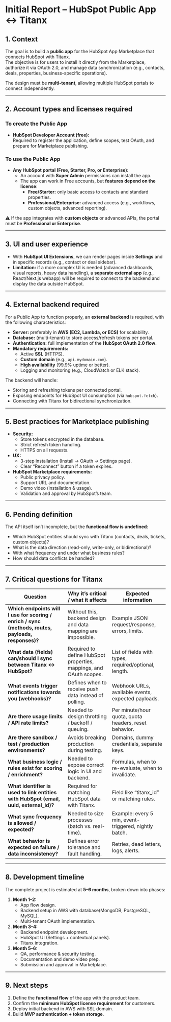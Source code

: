 # Initial Report – HubSpot Public App ↔ Titanx

## 1. Context
The goal is to build a **public app** for the HubSpot App Marketplace that connects HubSpot with Titanx.  
The objective is for users to install it directly from the Marketplace, authorize it via OAuth 2.0, and manage data synchronization (e.g., contacts, deals, properties, business-specific operations).

The design must be **multi-tenant**, allowing multiple HubSpot portals to connect independently.

---

## 2. Account types and licenses required

### To create the Public App
- **HubSpot Developer Account (free):**  
  Required to register the application, define scopes, test OAuth, and prepare for Marketplace publishing.  

### To use the Public App
- **Any HubSpot portal (Free, Starter, Pro, or Enterprise):**  
  - An account with **Super Admin** permissions can install the app.  
  - The app can work in Free accounts, but **features depend on the license**:  
    - **Free/Starter:** only basic access to contacts and standard properties.  
    - **Professional/Enterprise:** advanced access (e.g., workflows, custom objects, advanced reporting).  

⚠️ If the app integrates with **custom objects** or advanced APIs, the portal must be **Professional or Enterprise**.

---

## 3. UI and user experience

- With **HubSpot UI Extensions**, we can render pages inside **Settings** and in specific records (e.g., contact or deal sidebar).  
- **Limitation:** if a more complex UI is needed (advanced dashboards, visual reports, heavy data handling), a **separate external app** (e.g., React/Next.js webapp) will be required to connect to the backend and display the data outside HubSpot.  

---

## 4. External backend required

For a Public App to function properly, an **external backend** is required, with the following characteristics:

- **Server:** preferably in **AWS (EC2, Lambda, or ECS)** for scalability.  
- **Database:** (multi-tenant) to store access/refresh tokens per portal.  
- **Authentication:** full implementation of the **HubSpot OAuth 2.0 flow**.  
- **Mandatory requirements:**  
  - Active **SSL** (HTTPS).  
  - **Custom domain** (e.g., `api.mydomain.com`).  
  - **High availability** (99.9% uptime or better).  
  - Logging and monitoring (e.g., CloudWatch or ELK stack).  

The backend will handle:
- Storing and refreshing tokens per connected portal.  
- Exposing endpoints for HubSpot UI consumption (via `hubspot.fetch`).  
- Connecting with Titanx for bidirectional synchronization.  

---

## 5. Best practices for Marketplace publishing

- **Security:**  
  - Store tokens encrypted in the database.  
  - Strict refresh token handling.  
  - HTTPS on all requests.  
- **UX:**  
  - 3-step installation (Install → OAuth → Settings page).  
  - Clear “Reconnect” button if a token expires.  
- **HubSpot Marketplace requirements:**  
  - Public privacy policy.  
  - Support URL and documentation.  
  - Demo video (installation & usage).  
  - Validation and approval by HubSpot’s team.  

---

## 6. Pending definition

The API itself isn’t incomplete, but the **functional flow is undefined**:  
- Which HubSpot entities should sync with Titanx (contacts, deals, tickets, custom objects)?  
- What is the data direction (read-only, write-only, or bidirectional)?  
- With what frequency and under what business rules?  
- How should data conflicts be handled?  

---

## 7. Critical questions for Titanx

| Question                                                                                                   | Why it’s critical / what it affects                                   | Expected information                                            |
| ---------------------------------------------------------------------------------------------------------- | ---------------------------------------------------------------------- | --------------------------------------------------------------- |
| **Which endpoints will I use for scoring / enrich / sync (methods, routes, payloads, responses)?**         | Without this, backend design and data mapping are impossible.          | Example JSON request/response, errors, limits.                  |
| **What data (fields) can/should I sync between Titanx ↔ HubSpot?**                                         | Required to define HubSpot properties, mappings, and OAuth scopes.     | List of fields with types, required/optional, length.           |
| **What events trigger notifications towards you (webhooks)?**                                              | Defines when to receive push data instead of polling.                  | Webhook URLs, available events, expected payloads.              |
| **Are there usage limits / API rate limits?**                                                              | Needed to design throttling / backoff / queuing.                       | Per minute/hour quota, quota headers, reset behavior.            |
| **Are there sandbox / test / production environments?**                                                    | Avoids breaking production during testing.                             | Domains, dummy credentials, separate keys.                      |
| **What business logic / rules exist for scoring / enrichment?**                                            | Needed to expose correct logic in UI and backend.                      | Formulas, when to re-evaluate, when to invalidate.              |
| **What identifier is used to link entities with HubSpot (email, uuid, external_id)?**                      | Required for matching HubSpot data with Titanx.                        | Field like “titanx_id” or matching rules.                       |
| **What sync frequency is allowed / expected?**                                                             | Needed to size processes (batch vs. real-time).                        | Example: every 5 min, event-triggered, nightly batch.            |
| **What behavior is expected on failure / data inconsistency?**                                             | Defines error tolerance and fault handling.                            | Retries, dead letters, logs, alerts.                           |

---

## 8. Development timeline

The complete project is estimated at **5–6 months**, broken down into phases:

1. **Month 1–2:**  
   - App flow design.  
   - Backend setup in AWS with database(MongoDB, PostgreSQL, MySQL).
   - Multi-tenant OAuth implementation.  
2. **Month 3–4:**  
   - Backend endpoint development.  
   - HubSpot UI (Settings + contextual panels).  
   - Titanx integration.  
3. **Month 5–6:**  
   - QA, performance & security testing.  
   - Documentation and demo video prep.  
   - Submission and approval in Marketplace.  

---

## 9. Next steps
1. Define the **functional flow** of the app with the product team.  
2. Confirm the **minimum HubSpot license requirement** for customers.  
3. Deploy initial backend in AWS with SSL domain.  
4. Build **MVP authentication + token storage**.  
